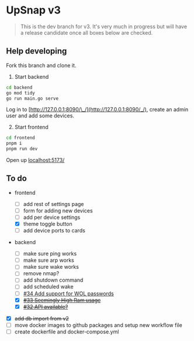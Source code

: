 # UpSnap v3

> This is the dev branch for v3. It's very much in progress but will have a release candidate once all boxes below are checked.

## Help developing

Fork this branch and clone it.

1. Start backend

```sh
cd backend
go mod tidy
go run main.go serve
```

Log in to [http://127.0.0.1:8090/\_/](http://127.0.0.1:8090/_/), create an admin user and add some devices.

2. Start frontend

```sh
cd frontend
pnpm i
pnpm run dev
```

Open up [localhost:5173/](localhost:5173/)

## To do

- frontend

  - [ ] add rest of settings page
  - [ ] form for adding new devices
  - [ ] add per device settings
  - [x] theme toggle button
  - [ ] add device ports to cards

- backend

  - [ ] make sure ping works
  - [ ] make sure arp works
  - [ ] make sure wake works
  - [ ] remove nmap?
  - [ ] add shutdown command
  - [ ] add scheduled wake
  - [ ] [#34 Add support for WOL passwords](https://github.com/seriousm4x/UpSnap/issues/34)
  - [x] [~~#33 Seemingly High Ram usage~~](https://github.com/seriousm4x/UpSnap/issues/33)
  - [x] [~~#32 API available?~~](https://github.com/seriousm4x/UpSnap/issues/32)

- [x] ~~add db import from v2~~
- [ ] move docker images to github packages and setup new workflow file
- [ ] create dockerfile and docker-compose.yml
